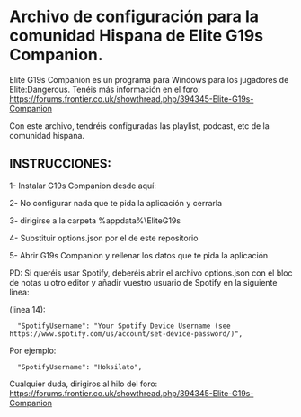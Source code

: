# Archivo de configuración para la comunidad Hispana de Elite G19s Companion.


Elite G19s Companion es un programa para Windows para los jugadores de Elite:Dangerous.
Tenéis más información en el foro: 
https://forums.frontier.co.uk/showthread.php/394345-Elite-G19s-Companion

Con este archivo, tendréis configuradas las playlist, podcast, etc de la comunidad hispana.

## INSTRUCCIONES:

1- Instalar G19s Companion desde aquí:

2- No configurar nada que te pida la aplicación y cerrarla

3- dirigirse a la carpeta %appdata%\EliteG19s

4- Substituir options.json por el de este repositorio

5- Abrir G19s Companion y rellenar los datos que te pida la aplicación


PD: Si queréis usar Spotify, deberéis abrir el archivo options.json con el bloc de notas u otro editor y añadir vuestro usuario de Spotify en la siguiente linea:

(linea 14):

      "SpotifyUsername": "Your Spotify Device Username (see https://www.spotify.com/us/account/set-device-password/)",
  
  Por ejemplo:
  
      "SpotifyUsername": "Hoksilato",
      
Cualquier duda, dirigiros al hilo del foro:
      https://forums.frontier.co.uk/showthread.php/394345-Elite-G19s-Companion

